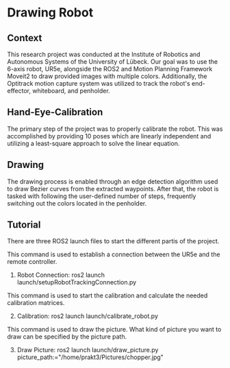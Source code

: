 #  Drawing Robot
## Context
This research project was conducted at the Institute of Robotics and Autonomous Systems of the University of Lübeck.
Our goal was to use the 6-axis robot, UR5e, alongside the ROS2 and Motion Planning Framework Moveit2 to draw provided images with multiple colors. Additionally, 
the Optitrack motion capture system was utilized to track the robot's end-effector, whiteboard, and penholder.
## Hand-Eye-Calibration
The primary step of the project was to properly calibrate the robot. This was accomplished by providing 10 poses which are linearly independent and utilizing a 
least-square approach to solve the linear equation.
## Drawing
The drawing process is enabled through an edge detection algorithm used to draw Bezier curves from the extracted waypoints. After that, the robot is tasked with 
following the user-defined number of steps, frequently switching out the colors located in the penholder.
## Tutorial
There are three ROS2 launch files to start the different partis of the project.

This command is used to establish a connection between the UR5e and the remote controller.

  1. Robot Connection: ros2 launch launch/setupRobotTrackingConnection.py
  
This command is used to start the calibration and calculate the needed calibration matrices.  

  2. Calibration: ros2 launch launch/calibrate_robot.py
 
This command is used to draw the picture. What kind of picture you want to draw can be specified by the picture path.

  3. Draw Picture: ros2 launch launch/draw_picture.py picture_path:="/home/prakt3/Pictures/chopper.jpg"





